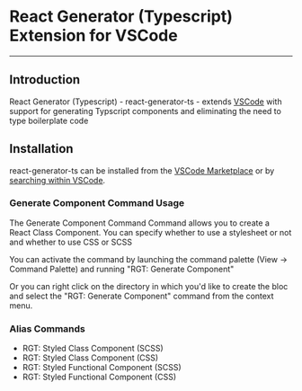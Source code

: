 # React Generator (Typescript) Extension for VSCode

---

## Introduction

React Generator (Typescript) - react-generator-ts - extends [VSCode](https://code.visualstudio.com/) with support for generating Typscript components and eliminating the need to type boilerplate code

## Installation

react-generator-ts can be installed from the [VSCode Marketplace](https://marketplace.visualstudio.com/) or by [searching within VSCode](https://code.visualstudio.com/docs/editor/extension-gallery#_search-for-an-extension).

### Generate Component Command Usage

The Generate Component Command Command allows you to create a React Class Component. You can specify whether to use a stylesheet or not and whether to use CSS or SCSS

You can activate the command by launching the command palette (View -> Command Palette) and running "RGT: Generate Component"

Or you can right click on the directory in which you'd like to create the bloc and select the "RGT: Generate Component" command from the context menu.

### Alias Commands

- RGT: Styled Class Component (SCSS)
- RGT: Styled Class Component (CSS)
- RGT: Styled Functional Component (SCSS)
- RGT: Styled Functional Component (CSS)

